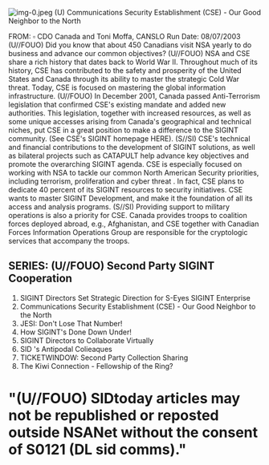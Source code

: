 ![img-0.jpeg](img-0.jpeg)
(U) Communications Security Establishment (CSE) - Our Good Neighbor to the North

FROM: $\square$ CDO Canada and Toni Moffa, CANSLO
Run Date: 08/07/2003
(U//FOUO) Did you know that about 450 Canadians visit NSA yearly to do business and advance our common objectives?
(U//FOUO) NSA and CSE share a rich history that dates back to World War II. Throughout much of its history, CSE has contributed to the safety and prosperity of the United States and Canada through its ability to master the strategic Cold War threat. Today, CSE is focused on mastering the global information infrastructure.
(U//FOUO) In December 2001, Canada passed Anti-Terrorism legislation that confirmed CSE's existing mandate and added new authorities. This legislation, together with increased resources, as well as some unique accesses arising from Canada's geographical and technical niches, put CSE in a great position to make a difference to the SIGINT community. (See CSE's SIGINT homepage HERE).
(S//SI) CSE's technical and financial contributions to the development of SIGINT solutions, as well as bilateral projects such as CATAPULT help advance key objectives and promote the overarching SIGINT agenda. CSE is especially focused on working with NSA to tackle our common North American Security priorities, including terrorism, proliferation and cyber threat . In fact, CSE plans to dedicate 40 percent of its SIGINT resources to security initiatives. CSE wants to master SIGINT Development, and make it the foundation of all its access and analysis programs.
(S//SI) Providing support to military operations is also a priority for CSE. Canada provides troops to coalition forces deployed abroad, e.g., Afghanistan, and CSE together with Canadian Forces Information Operations Group are responsible for the cryptologic services that accompany the troops.

## SERIES: (U//FOUO) Second Party SIGINT Cooperation

1. SIGINT Directors Set Strategic Direction for S-Eyes SIGINT Enterprise
2. Communications Security Establishment (CSE) - Our Good Neighbor to the North
3. JESI: Don't Lose That Number!
4. How SIGINT's Done Down Under!
5. SIGINT Directors to Collaborate Virtually
6. SID 's Antipodal Colieaques
7. TICKETWINDOW: Second Party Collection Sharing
8. The Kiwi Connection - Fellowship of the Ring?

# "(U//FOUO) SIDtoday articles may not be republished or reposted outside NSANet without the consent of S0121 (DL sid comms)."
